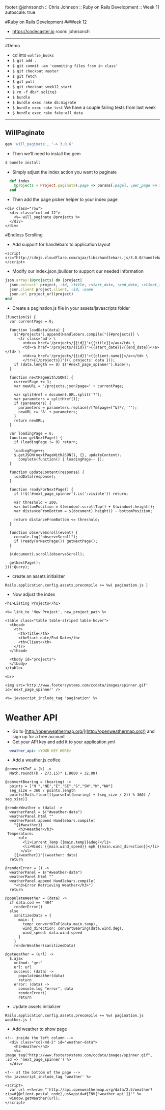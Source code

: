 footer:@johnsonch :: Chris Johnson :: Ruby on Rails Development :: Week 11
autoscale: true

#Ruby on Rails Development
##Week 12

* https://codecaster.io room: johnsonch

---
#Demo
* cd into ```wolfie_books```
* ```$ git add . ```
* ```$ git commit -am 'commiting files from in class'```
* ```$ git checkout master```
* ```$ git fetch```
* ```$ git pull ```
* ```$ git checkout week12_start```
* ```$ rm -f db/*.sqlite3```
* ```$ bundle```
* ```$ bundle exec rake db:migrate```
* ```$ bundle exec rake test``` We have a  couple failing tests from last week
* ```$ bundle exec rake fake:all_data```

---
## WillPaginate

```ruby
gem 'will_paginate', '~> 3.0.6'
```

* Then we'll need to install the gem

```bash
$ bundle install
```

* Simply adjust the index action you want to paginate

```ruby
  def index
    @projects = Project.paginate(:page => params[:page], :per_page => 10)
  end
```

* Then add the page picker helper to your index page

```erb
<div class="row">
  <div class="col-md-12">
    <%= will_paginate @projects %>
  </div>
</div>
```

#Endless Scrolling

* Add support for handlebars to application layout
```
<script src="http://cdnjs.cloudflare.com/ajax/libs/handlebars.js/3.0.0/handlebars.min.js"> </script>
```

* Modify our index.json.jbuilder to support our needed information

```ruby
json.array!(@projects) do |project|
  json.extract! project, :id, :title, :start_date, :end_date, :client_id
  json.client project.client, :id, :name
  json.url project_url(project)
end
```

* Create a pagination.js file in your assets/javascripts folder

```
(function($) {
  var currentPage = 0;

  function loadData(data) {
    $('#projects').append(Handlebars.compile("{{#projects}} \
      <tr class='ad'> \
        <td><a href='/projects/{{id}}'>{{title}}</a></td> \
        <td><a href='/projects/{{id}}'>{{start_date}}/{{end_date}}</a></td> \
        <td><a href='/projects/{{id}}'>{{client.name}}</a></td> \
        </tr>{{/projects}}")({ projects: data }));
    if (data.length == 0) $('#next_page_spinner').hide();
  }

  function nextPageWithJSON() {
    currentPage += 1;
    var newURL = '/projects.json?page=' + currentPage;

    var splitHref = document.URL.split('?');
    var parameters = splitHref[1];
    if (parameters) {
      parameters = parameters.replace(/[?&]page=[^&]*/, '');
      newURL += '&' + parameters;
    }
    return newURL;
  }

  var loadingPage = 0;
  function getNextPage() {
    if (loadingPage != 0) return;

    loadingPage++;
    $.getJSON(nextPageWithJSON(), {}, updateContent).
      complete(function() { loadingPage-- });
  }

  function updateContent(response) {
    loadData(response);
  }

  function readyForNextPage() {
    if (!$('#next_page_spinner').is(':visible')) return;

    var threshold = 200;
    var bottomPosition = $(window).scrollTop() + $(window).height();
    var distanceFromBottom = $(document).height() - bottomPosition;

    return distanceFromBottom <= threshold;
  }

  function observeScroll(event) {
    console.log("observeScroll");
    if (readyForNextPage()) getNextPage();
  }

  $(document).scroll(observeScroll);

  getNextPage();
})(jQuery);
```

* create an assets initializer

```
Rails.application.config.assets.precompile += %w( pagination.js )
```

* Now adjust the index

```
<h1>Listing Projects</h1>

<%= link_to 'New Project', new_project_path %>

<table class="table table-striped table-hover">
  <thead>
    <tr>
      <th>Title</th>
      <th>Start date/End Date</th>
      <th>Client</th>
    </tr>
  </thead>

  <tbody id="projects">
  </tbody>
</table>

<br>

<img src='http://www.fostersystems.com/ccdata/images/spinner.gif' id='next_page_spinner' />

<%= javascript_include_tag 'pagination' %>

```

# Weather API
* Go to [http://openweathermap.org/](http://openweathermap.org/) and sign up for a free account
* Get your API key and add it to your application.yml

```yaml
  weather_api: <YOUR KEY HERE>
```

* Add a weather.js.coffee

```
@convertKToF = (k) ->
  Math.round((k - 273.15)* 1.8000 + 32.00)

@convertBearing = (bearing) ->
  points = ["N ","NE","E","SE","S","SW","W","NW"]
  seg_size = 360 / points.length
  points[Math.floor(((parseInt(bearing) + (seg_size / 2)) % 360) / seg_size)]

@renderWeather = (data) ->
  weatherPanel = $("#weather-data")
  weatherPanel.html ""
  weatherPanel.append Handlebars.compile(
    "{{#weather}}
      <h3>Weather</h3>
 Temperature:
      <ul>
        <li>Current Temp {{main.temp}}&degF</li>
        <li>Wind: {{main.wind_speed}} mph {{main.wind_direction}}</li>
       </ul>
    {{/weather}}")(weather: data)
  return

@renderError = () ->
  weatherPanel = $("#weather-data")
  weatherPanel.html ""
  weatherPanel.append Handlebars.compile(
    "<h3>Error Retrieving Weather</h3>")
  return

@populateWeather = (data) ->
  if data.cod == "404"
    renderError()
  else
    sanitizedData = {
      main: {
        temp: convertKToF(data.main.temp),
        wind_direction: convertBearing(data.wind.deg),
        wind_speed: data.wind.speed
      }
    }
    renderWeather(sanitizedData)

@getWeather = (url) ->
  $.ajax
    method: "get"
    url: url
    success: (data) ->
      populateWeather(data)
      return
    error: (data) ->
      console.log "error", data
      renderError()
      return
```

* Update assets initializer

```
Rails.application.config.assets.precompile += %w( pagination.js weather.js )
```

* Add weather to show page
```
<!-- inside the left column -->
  <div class="col-md-2" id="weather-data">
    <h3>Weather</h3>
    <%= image_tag("http://www.fostersystems.com/ccdata/images/spinner.gif", :id => 'next_page_spinner') %>
  </div>

<!-- at the bottom of the page -->
<%= javascript_include_tag 'weather' %>

<script>
  var url =<%=raw "'http://api.openweathermap.org/data/2.5/weather?zip=#{@client.postal_code},us&appid=#{ENV['weather_api']}'" %>
  window.getWeather(url);
</script>
```

